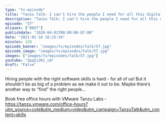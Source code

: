 ```yaml
---
type: "tv-episode"
title: "Tanzu Talk: I can't hire the people I need for all this digital transformation"
description: "Tanzu Talk: I can't hire the people I need for all this digital transformation"
episode: "57"
aliases: ["0057"]
publishdate: "2020-04-01T00:00:00-07:00"
date: "2021-01-14 16:25:34"
minutes: 120
episode_banner: "images/tv/episodes/talk/57.jpg"
episode_image: "images/tv/episodes/talk/57.jpg"
images: ["images/tv/episodes/talk/57.jpg"]
youtube: "Zpq2i2Ki_cA"
draft: "False"
---
```


Hiring people with the right software skills is hard - for all of us! But it shouldn’t be as big of a problem as we make it out to be. Maybe there’s another way to “find” the right people…

Book free office hours with VMware Tanzu Labs  - https://tanzu.vmware.com/office-hours?utm_source=cote&utm_medium=video&utm_campaign=TanzuTalk&utm_content=skills